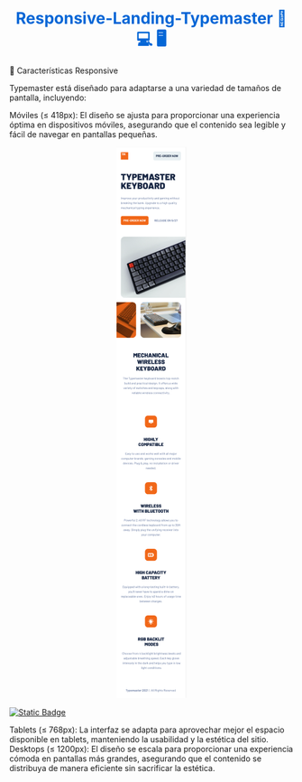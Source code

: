 <h1 align="center" style="color: #0366d6;">
   Responsive-Landing-Typemaster 📱 💻 🖥
</h1>


📱 Características Responsive

Typemaster está diseñado para adaptarse a una variedad de tamaños de pantalla, incluyendo:

Móviles (≤ 418px): El diseño se ajusta para proporcionar una experiencia óptima en dispositivos móviles, asegurando que el contenido sea legible y fácil de navegar en pantallas pequeñas.

<div align="center">
  <img src="/img/landing-mobile.png/" alt="Banner"/>
</div>

[![Static Badge](https://img.shields.io/badge/ver%20codigo-%23F16718?style=for-the-badge)]()



Tablets (≤ 768px): La interfaz se adapta para aprovechar mejor el espacio disponible en tablets, manteniendo la usabilidad y la estética del sitio.
Desktops (≤ 1200px): El diseño se escala para proporcionar una experiencia cómoda en pantallas más grandes, asegurando que el contenido se distribuya de manera eficiente sin sacrificar la estética.
